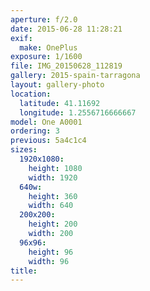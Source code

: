 ```yaml
---
aperture: f/2.0
date: 2015-06-28 11:28:21
exif:
  make: OnePlus
exposure: 1/1600
file: IMG_20150628_112819
gallery: 2015-spain-tarragona
layout: gallery-photo
location:
  latitude: 41.11692
  longitude: 1.2556716666667
model: One A0001
ordering: 3
previous: 5a4c1c4
sizes:
  1920x1080:
    height: 1080
    width: 1920
  640w:
    height: 360
    width: 640
  200x200:
    height: 200
    width: 200
  96x96:
    height: 96
    width: 96
title: 
---
```

